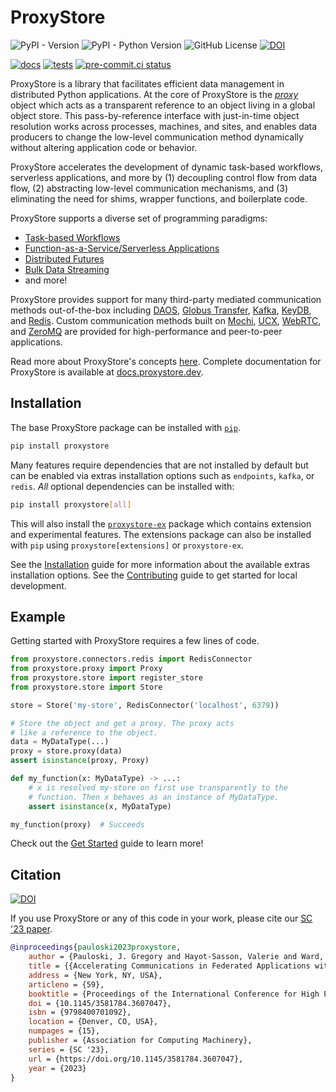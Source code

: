 # ProxyStore

![PyPI - Version](https://img.shields.io/pypi/v/proxystore)
![PyPI - Python Version](https://img.shields.io/pypi/pyversions/proxystore)
![GitHub License](https://img.shields.io/github/license/proxystore/proxystore)
[![DOI](https://zenodo.org/badge/DOI/10.5281/zenodo.8077899.svg)](https://doi.org/10.5281/zenodo.8077899)

[![docs](https://github.com/proxystore/proxystore/actions/workflows/docs.yml/badge.svg)](https://github.com/proxystore/proxystore/actions/workflows/docs.yml)
[![tests](https://github.com/proxystore/proxystore/actions/workflows/tests.yml/badge.svg?label=tests)](https://github.com/proxystore/proxystore/actions)
[![pre-commit.ci status](https://results.pre-commit.ci/badge/github/proxystore/proxystore/main.svg)](https://results.pre-commit.ci/latest/github/proxystore/proxystore/main)

ProxyStore is a library that facilitates efficient data management in distributed Python applications.
At the core of ProxyStore is the [*proxy*](https://docs.proxystore.dev/latest/concepts/proxy/) object which acts as a transparent reference to an object living in a global object store.
This pass-by-reference interface with just-in-time object resolution works across processes, machines, and sites, and enables data producers to change the low-level communication method dynamically without altering application code or behavior.

ProxyStore accelerates the development of dynamic task-based workflows, serverless applications, and more by (1) decoupling control flow from data flow, (2) abstracting low-level communication mechanisms, and (3) eliminating the need for shims, wrapper functions, and boilerplate code.

ProxyStore supports a diverse set of programming paradigms:

* [Task-based Workflows](https://arxiv.org/abs/2303.08803)
* [Function-as-a-Service/Serverless Applications](https://docs.proxystore.dev/latest/guides/globus-compute/)
* [Distributed Futures](https://docs.proxystore.dev/latest/guides/proxy-futures/)
* [Bulk Data Streaming](https://docs.proxystore.dev/latest/guides/streaming/)
* and more!

ProxyStore provides support for many third-party mediated communication methods
out-of-the-box including
[DAOS](https://docs.daos.io/v2.4/),
[Globus Transfer](https://www.globus.org/data-transfer),
[Kafka](https://kafka.apache.org/),
[KeyDB](https://docs.keydb.dev/), and
[Redis](https://redis.io/).
Custom communication methods built on
[Mochi](https://mochi.readthedocs.io/en/latest/margo.html),
[UCX](https://openucx.org/),
[WebRTC](https://webrtc.org/), and
[ZeroMQ](https://zeromq.org/)
are provided for high-performance and peer-to-peer applications.

Read more about ProxyStore's concepts [here](https://docs.proxystore.dev/latest/concepts/).
Complete documentation for ProxyStore is available at
[docs.proxystore.dev](https://docs.proxystore.dev).

## Installation

The base ProxyStore package can be installed with [`pip`](https://pip.pypa.io/en/stable/).
```bash
pip install proxystore
```

Many features require dependencies that are not installed by default but can
be enabled via extras installation options such as `endpoints`, `kafka`, or `redis`.
*All* optional dependencies can be installed with:
```bash
pip install proxystore[all]
```
This will also install the [`proxystore-ex`](https://extensions.proxystore.dev/)
package which contains extension and experimental features.
The extensions package can also be installed with `pip` using
`proxystore[extensions]` or `proxystore-ex`.

See the [Installation](https://docs.proxystore.dev/latest/installation) guide
for more information about the available extras installation options.
See the [Contributing](https://docs.proxystore.dev/latest/contributing) guide
to get started for local development.

## Example

Getting started with ProxyStore requires a few lines of code.

```python
from proxystore.connectors.redis import RedisConnector
from proxystore.proxy import Proxy
from proxystore.store import register_store
from proxystore.store import Store

store = Store('my-store', RedisConnector('localhost', 6379))

# Store the object and get a proxy. The proxy acts
# like a reference to the object.
data = MyDataType(...)
proxy = store.proxy(data)
assert isinstance(proxy, Proxy)

def my_function(x: MyDataType) -> ...:
    # x is resolved my-store on first use transparently to the
    # function. Then x behaves as an instance of MyDataType.
    assert isinstance(x, MyDataType)

my_function(proxy)  # Succeeds
```

Check out the [Get Started](https://docs.proxystore.dev/latest/get-started)
guide to learn more!

## Citation

[![DOI](https://zenodo.org/badge/DOI/10.5281/zenodo.8077899.svg)](https://doi.org/10.5281/zenodo.8077899)

If you use ProxyStore or any of this code in your work, please cite our [SC '23 paper](https://dl.acm.org/doi/10.1145/3581784.3607047).
```bibtex
@inproceedings{pauloski2023proxystore,
    author = {Pauloski, J. Gregory and Hayot-Sasson, Valerie and Ward, Logan and Hudson, Nathaniel and Sabino, Charlie and Baughman, Matt and Chard, Kyle and Foster, Ian},
    title = {{Accelerating Communications in Federated Applications with Transparent Object Proxies}},
    address = {New York, NY, USA},
    articleno = {59},
    booktitle = {Proceedings of the International Conference for High Performance Computing, Networking, Storage and Analysis},
    doi = {10.1145/3581784.3607047},
    isbn = {9798400701092},
    location = {Denver, CO, USA},
    numpages = {15},
    publisher = {Association for Computing Machinery},
    series = {SC '23},
    url = {https://doi.org/10.1145/3581784.3607047},
    year = {2023}
}
```
